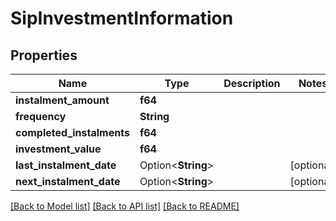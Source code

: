 # SipInvestmentInformation

## Properties

Name | Type | Description | Notes
------------ | ------------- | ------------- | -------------
**instalment_amount** | **f64** |  | 
**frequency** | **String** |  | 
**completed_instalments** | **f64** |  | 
**investment_value** | **f64** |  | 
**last_instalment_date** | Option<**String**> |  | [optional]
**next_instalment_date** | Option<**String**> |  | [optional]

[[Back to Model list]](../README.md#documentation-for-models) [[Back to API list]](../README.md#documentation-for-api-endpoints) [[Back to README]](../README.md)


